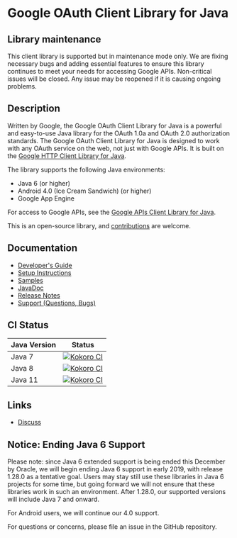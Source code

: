# Google OAuth Client Library for Java

## <a name='maintenance'>Library maintenance</a>

This client library is supported but in maintenance mode only. We are fixing necessary bugs and
adding essential features to ensure this library continues to meet your needs for accessing Google
APIs. Non-critical issues will be closed. Any issue may be reopened if it is causing ongoing
problems.

## Description

Written by Google, the Google OAuth Client Library for Java is a powerful and easy-to-use Java
library for the OAuth 1.0a and OAuth 2.0 authorization standards. The Google OAuth Client Library
for Java is designed to work with any OAuth service on the web, not just with Google APIs. It is
built on the [Google HTTP Client Library for Java](https://github.com/google/google-http-java-client).

The library supports the following Java environments:

- Java 6 (or higher)
- Android 4.0 (Ice Cream Sandwich) (or higher)
- Google App Engine

For access to Google APIs, see the
[Google APIs Client Library for Java](https://github.com/google/google-api-java-client).

This is an open-source library, and
[contributions](https://developers.google.com/api-client-library/java/google-oauth-java-client/contribute)
are welcome.

## Documentation

- [Developer's Guide](https://developers.google.com/api-client-library/java/google-oauth-java-client/)
- [Setup Instructions](https://developers.google.com/api-client-library/java/google-oauth-java-client/setup)
- [Samples](https://developers.google.com/api-client-library/java/google-oauth-java-client/samples)
- [JavaDoc](https://developers.google.com/api-client-library/java/google-oauth-java-client/reference/index)
- [Release Notes](https://developers.google.com/api-client-library/java/google-oauth-java-client/release-notes)
- [Support (Questions, Bugs)](https://developers.google.com/api-client-library/java/google-oauth-java-client/support)

## CI Status

Java Version | Status
------------ | ------
Java 7 | [![Kokoro CI](http://storage.googleapis.com/cloud-devrel-public/java/badges/google-oauth-java-client/java7.svg)](https://storage.googleapis.com/cloud-devrel-public/java/badges/google-oauth-java-client/java7.html)
Java 8 | [![Kokoro CI](http://storage.googleapis.com/cloud-devrel-public/java/badges/google-oauth-java-client/java8.svg)](https://storage.googleapis.com/cloud-devrel-public/java/badges/google-oauth-java-client/java8.html)
Java 11 | [![Kokoro CI](http://storage.googleapis.com/cloud-devrel-public/java/badges/google-oauth-java-client/java11.svg)](https://storage.googleapis.com/cloud-devrel-public/java/badges/google-oauth-java-client/java11.html)

## Links

- [Discuss](http://groups.google.com/group/google-oauth-java-client)

## Notice: Ending Java 6 Support

Please note: since Java 6 extended support is being ended this December by Oracle, we will begin
ending Java 6 support in early 2019, with release 1.28.0 as a tentative goal. Users may stay still
use these libraries in Java 6 projects for some time, but going forward we will not ensure that
these libraries work in such an environment. After 1.28.0, our supported versions will include Java
7 and onward.

For Android users, we will continue our 4.0 support.

For questions or concerns, please file an issue in the GitHub repository.
